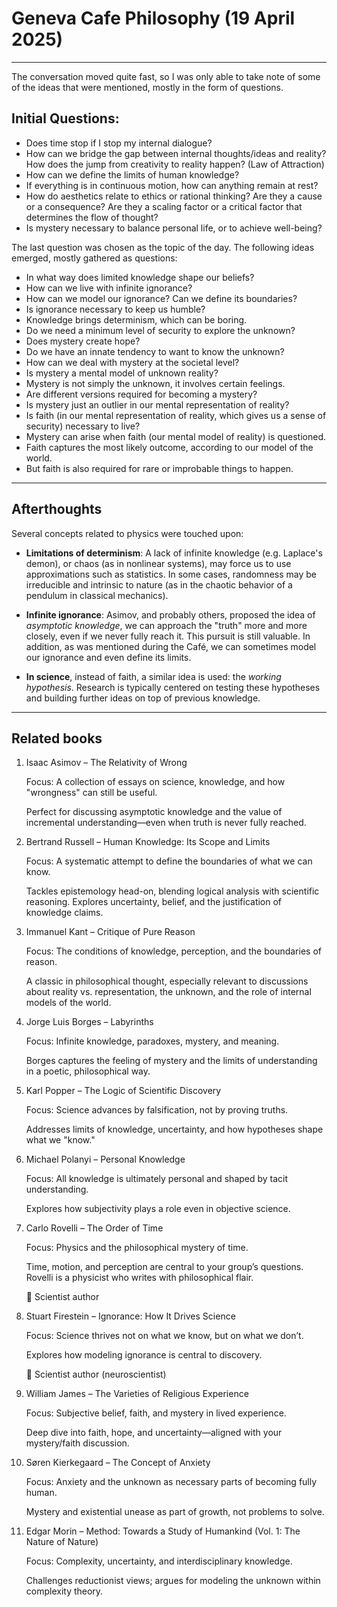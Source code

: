 # Geneva Cafe Philosophy (19 April 2025)
----

The conversation moved quite fast, so I was only able to take note of some of the ideas that were mentioned, mostly in the form of questions.

## Initial Questions:
- Does time stop if I stop my internal dialogue?
- How can we bridge the gap between internal thoughts/ideas and reality? How does the jump from creativity to reality happen? (Law of Attraction)
- How can we define the limits of human knowledge?
- If everything is in continuous motion, how can anything remain at rest?
- How do aesthetics relate to ethics or rational thinking? Are they a cause or a consequence? Are they a scaling factor or a critical factor that determines the flow of thought?
- Is mystery necessary to balance personal life, or to achieve well-being?

The last question was chosen as the topic of the day. The following ideas emerged, mostly gathered as questions:
- In what way does limited knowledge shape our beliefs?
- How can we live with infinite ignorance?
- How can we model our ignorance? Can we define its boundaries?
- Is ignorance necessary to keep us humble?
- Knowledge brings determinism, which can be boring.
- Do we need a minimum level of security to explore the unknown?
- Does mystery create hope?
- Do we have an innate tendency to want to know the unknown?
- How can we deal with mystery at the societal level?
- Is mystery a mental model of unknown reality?
- Mystery is not simply the unknown, it involves certain feelings.
- Are different versions required for becoming a mystery?
- Is mystery just an outlier in our mental representation of reality?
- Is faith (in our mental representation of reality, which gives us a sense of security) necessary to live?
- Mystery can arise when faith (our mental model of reality) is questioned.
- Faith captures the most likely outcome, according to our model of the world.
- But faith is also required for rare or improbable things to happen.

---

## Afterthoughts

Several concepts related to physics were touched upon:

- **Limitations of determinism**: A lack of infinite knowledge (e.g. Laplace's demon), or chaos (as in nonlinear systems), may force us to use approximations such as statistics. In some cases, randomness may be irreducible and intrinsic to nature (as in the chaotic behavior of a pendulum in classical mechanics).

- **Infinite ignorance**: Asimov, and probably others, proposed the idea of *asymptotic knowledge*, we can approach the "truth" more and more closely, even if we never fully reach it. This pursuit is still valuable. In addition, as was mentioned during the Café, we can sometimes model our ignorance and even define its limits.

- **In science**, instead of faith, a similar idea is used: the *working hypothesis*. Research is typically centered on testing these hypotheses and building further ideas on top of previous knowledge.

---

## Related books

1. Isaac Asimov – The Relativity of Wrong

    Focus: A collection of essays on science, knowledge, and how "wrongness" can still be useful.

    Perfect for discussing asymptotic knowledge and the value of incremental understanding—even when truth is never fully reached.

2. Bertrand Russell – Human Knowledge: Its Scope and Limits

    Focus: A systematic attempt to define the boundaries of what we can know.

    Tackles epistemology head-on, blending logical analysis with scientific reasoning. Explores uncertainty, belief, and the justification of knowledge claims.

3. Immanuel Kant – Critique of Pure Reason

    Focus: The conditions of knowledge, perception, and the boundaries of reason.

    A classic in philosophical thought, especially relevant to discussions about reality vs. representation, the unknown, and the role of internal models of the world.

4. Jorge Luis Borges – Labyrinths

    Focus: Infinite knowledge, paradoxes, mystery, and meaning.

    Borges captures the feeling of mystery and the limits of understanding in a poetic, philosophical way.

5. Karl Popper – The Logic of Scientific Discovery

    Focus: Science advances by falsification, not by proving truths.

    Addresses limits of knowledge, uncertainty, and how hypotheses shape what we "know."

6. Michael Polanyi – Personal Knowledge

    Focus: All knowledge is ultimately personal and shaped by tacit understanding.

    Explores how subjectivity plays a role even in objective science.

7. Carlo Rovelli – The Order of Time

    Focus: Physics and the philosophical mystery of time.

    Time, motion, and perception are central to your group’s questions. Rovelli is a physicist who writes with philosophical flair.

    🧪 Scientist author

8. Stuart Firestein – Ignorance: How It Drives Science

    Focus: Science thrives not on what we know, but on what we don’t.

    Explores how modeling ignorance is central to discovery.

    🧪 Scientist author (neuroscientist)

9. William James – The Varieties of Religious Experience

    Focus: Subjective belief, faith, and mystery in lived experience.

    Deep dive into faith, hope, and uncertainty—aligned with your mystery/faith discussion.

10. Søren Kierkegaard – The Concept of Anxiety

    Focus: Anxiety and the unknown as necessary parts of becoming fully human.

    Mystery and existential unease as part of growth, not problems to solve.

11. Edgar Morin – Method: Towards a Study of Humankind (Vol. 1: The Nature of Nature)

    Focus: Complexity, uncertainty, and interdisciplinary knowledge.

    Challenges reductionist views; argues for modeling the unknown within complexity theory.
